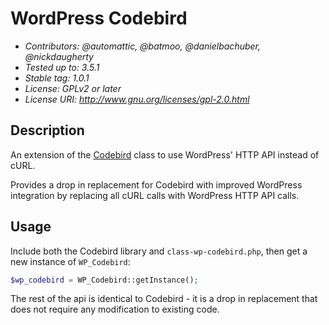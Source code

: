 WordPress Codebird
======================

* _Contributors: @automattic, @batmoo, @danielbachuber, @nickdaugherty_
* _Tested up to: 3.5.1_
* _Stable tag: 1.0.1_
* _License: GPLv2 or later_
* _License URI: http://www.gnu.org/licenses/gpl-2.0.html_

Description
-----------------------

An extension of the [Codebird](https://github.com/mynetx/codebird-php) class to use WordPress' HTTP API instead of cURL.

Provides a drop in replacement for Codebird with improved WordPress integration by replacing all cURL calls with WordPress HTTP API calls.

Usage
--------------------

Include both the Codebird library and `class-wp-codebird.php`, then get a new instance of `WP_Codebird`:

```php
$wp_codebird = WP_Codebird::getInstance();
```

The rest of the api is identical to Codebird - it is a drop in replacement that does not require any modification to existing code.